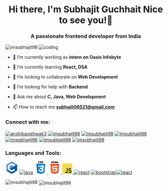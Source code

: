 <h1 align="center">Hi there, I'm Subhajit Guchhait Nice to see you!👋</h1>
<h3 align="center">A passionate frontend developer from India</h3>
<img align="right" width="400" alt="coding" src="https://camo.githubusercontent.com/424b91a7dbc23f136766f18467c1c4897f5f50e7123b35e36c9cd5bf05b4465e/68747470733a2f2f676c6f62616c656475636174696f6e2e73332e61702d736f7574682d312e616d617a6f6e6177732e636f6d2f676c6f62616c6564752f6769662f66726f6e742d656e642d646576656c6f706d656e742e676966">
<p align="left"> <img src="https://komarev.com/ghpvc/?username=imsubhajit98&label=Profile%20views&color=0e75b6&style=flat" alt="imsubhajit98" /> </p>

- 🔭 I’m currently working as **intern on Oasis Infobyte**

- 🌱 I’m currently learning **React, DSA**

- 👯 I’m looking to collaborate on **Web Development**

- 🤝 I’m looking for help with **Backend**

- 💬 Ask me about **C, Java, Web Development**

- 📫 How to reach me **subhajit06521@gmail.com**

<h3 align="left">Connect with me:</h3>
<p align="left">
<a href="https://twitter.com/imsubhajit98" target="blank"><img align="center" src="https://raw.githubusercontent.com/rahuldkjain/github-profile-readme-generator/master/src/images/icons/Social/twitter.svg" alt="anshikavishwak3" height="30" width="40" /></a>
<a href="https://linkedin.com/in/imsubhajit98" target="blank"><img align="center" src="https://raw.githubusercontent.com/rahuldkjain/github-profile-readme-generator/master/src/images/icons/Social/linked-in-alt.svg" alt="imsubhajit98" height="30" width="40" /></a>
<a href="https://instagram.com/imsubhajit98" target="blank"><img align="center" src="https://raw.githubusercontent.com/rahuldkjain/github-profile-readme-generator/master/src/images/icons/Social/instagram.svg" alt="imsubhajit98" height="30" width="40" /></a>
<a href="https://www.hackerrank.com/imsubhajit98" target="blank"><img align="center" src="https://raw.githubusercontent.com/rahuldkjain/github-profile-readme-generator/master/src/images/icons/Social/hackerrank.svg" alt="imsubhajit98" height="30" width="30" /></a>
<a href="https://leetcode.com/imsubhajit98/" target="blank"><img align="center" src="https://cdn.iconscout.com/icon/free/png-256/leetcode-3521542-2944960.png?f=webp&w=256" alt="imsubhajit98" height="30" width="30" /></a>   <a href="https://auth.geeksforgeeks.org/user/imsubhajit98" target="blank"><img align="center" src="https://media.geeksforgeeks.org/wp-content/cdn-uploads/20190710102234/download3.png" alt="imsubhajit98" height="30" width="30"/></a> <a href="https://github.com/imsubhajit98" target="blank"><img align="center" src="https://cdn-icons-png.flaticon.com/512/38/38401.png" alt="imsubhajit98" height="30" width="30"/></a>
</p>

<h3 align="left">Languages and Tools:</h3>
<p align="left"> 
<a href="https://www.cprogramming.com/" target="_blank" rel="noreferrer"> <img src="https://raw.githubusercontent.com/devicons/devicon/master/icons/c/c-original.svg" alt="c" width="40" height="40"/></a> <a href="https://www.java.com/en/" target="_blank" rel="noreferrer"><img src="https://logos-download.com/wp-content/uploads/2016/10/Java_logo.png" alt="java" width="30" height="40"/></a> <a href="https://www.w3schools.com/css/" target="_blank" rel="noreferrer"> <img src="https://raw.githubusercontent.com/devicons/devicon/master/icons/css3/css3-original-wordmark.svg" alt="css3" width="40" height="40"/> </a> <a href="https://www.w3.org/html/" target="_blank" rel="noreferrer"> <img src="https://raw.githubusercontent.com/devicons/devicon/master/icons/html5/html5-original-wordmark.svg" alt="html5" width="40" height="40"/> </a> <a href="https://developer.mozilla.org/en-US/docs/Web/JavaScript" target="_blank" rel="noreferrer"> <img src="https://raw.githubusercontent.com/devicons/devicon/master/icons/javascript/javascript-original.svg" alt="javascript" width="32" height="34"/> </a> <a href="[https://reactjs.org/](https://www.mysql.com/)" target="_blank" rel="noreferrer"><img src="https://techcommunity.microsoft.com/t5/image/serverpage/image-id/371852iB18F72B525B661CF" alt="react" width="40" height="40"/></a> <a href="https://getbootstrap.com" target="_blank" rel="noreferrer"> <img src="https://upload.wikimedia.org/wikipedia/commons/thumb/b/b2/Bootstrap_logo.svg/800px-Bootstrap_logo.svg.png" alt="bootstrap" width="35" height="32"/></a><a href="https://reactjs.org/" target="_blank" rel="noreferrer"><img src="https://www.datocms-assets.com/45470/1631110818-logo-react-js.png" alt="react" width="60" height="40"/></a></p>

<p> <img align="left" src="https://github-readme-stats.vercel.app/api/top-langs?username=imsubhajit98&show_icons=true&locale=en&layout=compact" alt="imsubhajit98" />
</p><p>&nbsp;<img align="center" src="https://github-readme-stats.vercel.app/api?username=imsubhajit98&show_icons=true&locale=en" alt="imsubhajit98" />
</p>
